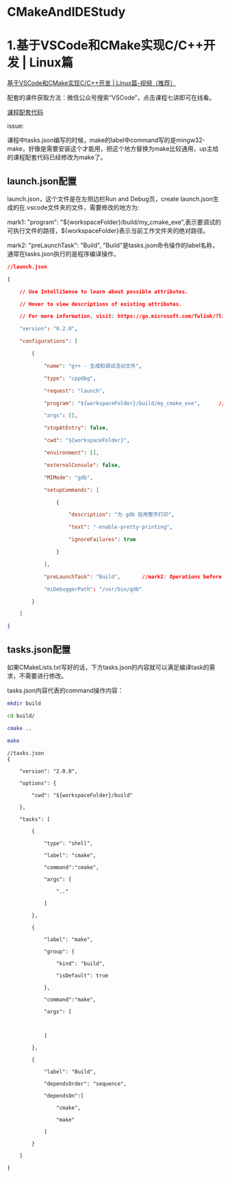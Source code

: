 # CMakeAndIDEStudy

# 1.基于VSCode和CMake实现C/C++开发 | Linux篇

[基于VSCode和CMake实现C/C++开发 | Linux篇-视频（推荐）](https://www.bilibili.com/video/BV1fy4y1b7TC?from=search&seid=17147323456237447809&spm_id_from=333.337.0.0)

配套的课件获取方法：微信公众号搜索“VSCode”，点击课程七讲即可在线看。

[课程配套代码](VScodeAndCmake_7Lessons/source_code)

issue:

课程中tasks.json编写的时候，make的label中command写的是mingw32-make，好像是需要安装这个才能用，把这个地方替换为make比较通用，up主给的课程配套代码已经修改为make了。

## launch.json配置

launch.json，这个文件是在左侧边栏Run and Debug页，create launch.json生成的在.vscode文件夹的文件，需要修改的地方为:

mark1:  "program": "${workspaceFolder}/build/my_cmake_exe",表示要调试的可执行文件的路径，${workspaceFolder}表示当前工作文件夹的绝对路径。

mark2: "preLaunchTask": "Build",  "Build"是tasks.json命令操作的label名称，通常在tasks.json执行的是程序编译操作。

```json
//launch.json

{

​    // Use IntelliSense to learn about possible attributes.

​    // Hover to view descriptions of existing attributes.

​    // For more information, visit: https://go.microsoft.com/fwlink/?linkid=830387

​    "version": "0.2.0",

​    "configurations": [

​        {

​            "name": "g++ - 生成和调试活动文件",

​            "type": "cppdbg",

​            "request": "launch",

​            "program": "${workspaceFolder}/build/my_cmake_exe",      //mark1: The absolute path of the executable file

​            "args": [],

​            "stopAtEntry": false,

​            "cwd": "${workspaceFolder}",

​            "environment": [],

​            "externalConsole": false,

​            "MIMode": "gdb",

​            "setupCommands": [

​                {

​                    "description": "为 gdb 启用整齐打印",

​                    "text": "-enable-pretty-printing",

​                    "ignoreFailures": true

​                }

​            ],

​            "preLaunchTask": "Build",       //mark2: Operations before starting debug

​            "miDebuggerPath": "/usr/bin/gdb"

​        }

​    ]

}
```

## tasks.json配置

如果CMakeLists.txt写好的话，下方tasks.json的内容就可以满足编译task的需求，不需要进行修改。

tasks.json内容代表的command操作内容：

```bash
mkdir build

cd build/

cmake ..

make
```



```
//tasks.json
{

​    "version": "2.0.0",

​    "options": {

​        "cwd": "${workspaceFolder}/build"

​    },

​    "tasks": [

​        {

​            "type": "shell",

​            "label": "cmake",

​            "command":"cmake",

​            "args": [

​                ".."

​            ]

​        },

​        {

​            "label": "make",

​            "group": {

​                "kind": "build",

​                "isDefault": true

​            },

​            "command":"make",

​            "args": [



​            ]

​        },

​        {

​            "label": "Build",

​            "dependsOrder": "sequence",

​            "dependsOn":[

​                "cmake",

​                "make"

​            ]

​        }

​    ]

}
```

